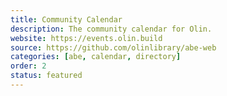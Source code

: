 ```yaml
---
title: Community Calendar
description: The community calendar for Olin.
website: https://events.olin.build
source: https://github.com/olinlibrary/abe-web
categories: [abe, calendar, directory]
order: 2
status: featured
---
```

